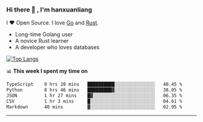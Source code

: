 ### Hi there 👋 , I'm hanxuanliang

<!--
**hanxuanliang/hanxuanliang** is a ✨ _special_ ✨ repository because its `README.md` (this file) appears on your GitHub profile.

Here are some ideas to get you started:

- 🔭 I’m currently working on ...
- 🌱 I’m currently learning ...
- 👯 I’m looking to collaborate on ...
- 🤔 I’m looking for help with ...
- 💬 Ask me about ...
- 📫 How to reach me: ...
- 😄 Pronouns: ...
- ⚡ Fun fact: ...
-->
I ❤ Open Source. I love [Go](https://golang.org) and [Rust](https://www.rust-lang.org/zh-CN/).

* Long-time Golang user
* A novice Rust learner
* A developer who loves databases

[![Top Langs](https://github-readme-stats.vercel.app/api?username=hanxuanliang&show_icons=true&count_private=true&line_height=40)](https://github.com/anuraghazra/github-readme-stats)

📊 **This week I spent my time on**
<!--START_SECTION:waka-->

```txt
TypeScript    9 hrs 20 mins   ██████████░░░░░░░░░░░░░░░   40.45 %
Python        8 hrs 46 mins   █████████▓░░░░░░░░░░░░░░░   38.05 %
JSON          1 hr 27 mins    █▓░░░░░░░░░░░░░░░░░░░░░░░   06.35 %
CSV           1 hr 3 mins     █░░░░░░░░░░░░░░░░░░░░░░░░   04.61 %
Markdown      40 mins         ▓░░░░░░░░░░░░░░░░░░░░░░░░   02.95 %
```

<!--END_SECTION:waka-->

***
